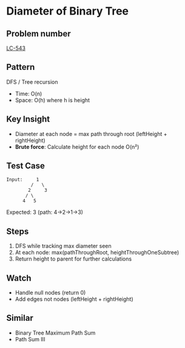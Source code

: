 # Diameter of Binary Tree

## Problem number

[LC-543](https://leetcode.com/problems/diameter-of-binary-tree)

## Pattern

DFS / Tree recursion

- Time: O(n)
- Space: O(h) where h is height

## Key Insight

- Diameter at each node = max path through root (leftHeight + rightHeight)
- **Brute force**: Calculate height for each node O(n²)

## Test Case

```
Input:     1
         /   \
        2     3
       / \
      4   5
```

Expected: 3 (path: 4->2->1->3)

## Steps

1. DFS while tracking max diameter seen
2. At each node: max(pathThroughRoot, heightThroughOneSubtree)
3. Return height to parent for further calculations

## Watch

- Handle null nodes (return 0)
- Add edges not nodes (leftHeight + rightHeight)

## Similar

- Binary Tree Maximum Path Sum
- Path Sum III
